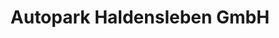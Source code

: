 ---
title: "Autopark Haldensleben GmbH"
url: /haldensleben/autopark-haldensleben-gmbh/
shop: Autohaus
---